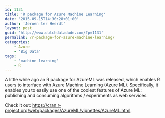 ```yaml
---
id: 1131
title: 'R package for Azure Machine Learning'
date: '2015-09-15T14:30:28+01:00'
author: 'Jeroen ter Heerdt'
layout: post
guid: 'http://www.dutchdatadude.com/?p=1131'
permalink: /r-package-for-azure-machine-learning/
categories:
    - Azure
    - 'Big Data'
tags:
    - 'machine learning'
    - R
---
```


A little while ago an R package for AzureML was released, which enables R users to interface with Azure Machine Learning (Azure ML). Specifically, it enables you to easily use one of the coolest features of Azure ML: publishing and consuming algorithms / experiments as web services.

Check it out: <a href="https://cran.r-project.org/web/packages/AzureML/vignettes/AzureML.html"><span style="font-family: Segoe UI; font-size: 10pt;">https://cran.r-project.org/web/packages/AzureML/vignettes/AzureML.html</span></a><span style="color: black; font-family: Segoe UI; font-size: 10pt;">. </span>